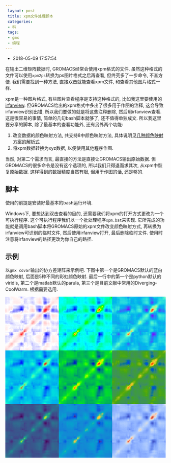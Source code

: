 ```yaml
---
 layout: post
 title: xpm文件处理脚本
 categories:
 - 科
 tags:
 - gmx
 - 编程
---
```


- 2018-05-09 17:57:54

在输出二维矩阵数据时, GROMACS经常会使用xpm格式的文件. 虽然这种格式的文件可以使用`xpm2ps`转换为ps图片格式之后再查看, 但终究多了一步命令, 不甚方便. 我们需要找到一种方法, 直接双击就能查看xpm文件, 和查看其他图片格式一样.

xpm是一种图片格式, 有些图片查看程序是支持这种格式的, 比如我这里要使用的[irfanview](https://www.irfanview.com/). 但GROMACS给出的xpm格式中多出了很多用于作图的注释, 这会导致irfanview识别出错, 所以我们要做的就是将这些注释删除, 然后用irfanview查看. 这是很容易的事情, 简单的几句bash脚本就够了, 还不值得单独成文. 所以我这里要分享的脚本, 除了最基本的查看功能外, 还有另外两个功能:

1. 改变数据的颜色映射方法, 共支持8中颜色映射方法, 具体说明见[几种颜色映射方案的解析式](https://jerkwin.github.io/2016/09/02/%E5%87%A0%E7%A7%8D%E9%A2%9C%E8%89%B2%E6%98%A0%E5%B0%84%E6%96%B9%E6%A1%88%E7%9A%84%E8%A7%A3%E6%9E%90%E5%BC%8F/)
2. 将xpm数据转换为xyz数据, 以便使用其他程序作图.

当然, 对第二个需求而言, 最直接的方法是直接让GROMACS输出原始数据. 但GROMACS的很多命令是没有这个选项的, 所以我们只得退而求其次, 从xpm中恢复原始数据. 这样得到的数据精度当然有限, 但用于作图的话, 还是够的.

## 脚本

使用的前提是安装好最基本的bash运行环境.

Windows下, 要想达到双击查看的目的, 还需要我们将xpm的打开方式更改为一个可执行程序. 这个可执行程序我们以一个批处理程序`xpm.bat`来实现. 它所完成的功能就是调用bash脚本将GROMACS原始的xpm文件改变颜色映射方式, 再转换为irfanview可识别的临时文件, 然后使用irfanview打开, 最后删除临时文件. 使用时注意将irfanview的路径更改为你自己的路径.

## 示例

以`gmx covar`输出的协方差矩阵来示例吧. 下图中第一个是GROMACS默认的蓝白颜色映射, 后面是5种不同的彩虹颜色映射. 最后一行中的第一个是python默认的viridis, 第二个是matlab默认的parula, 第三个是目前文献中常用的Diverging-CoolWarm. 根据需要选用.

![](/pic/2016/xpm.png)
